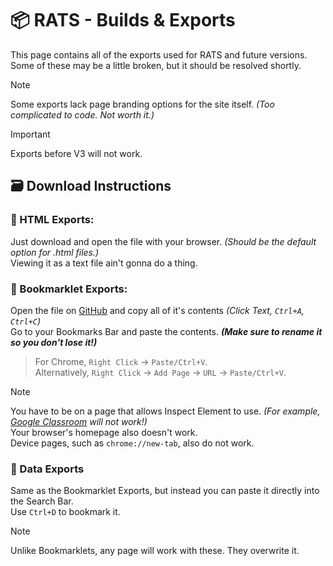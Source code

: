 # :package: RATS - Builds & Exports
This page contains all of the exports used for RATS and future versions.<br>
Some of these may be a little broken, but it should be resolved shortly.
> [!NOTE]
> Some exports lack page branding options for the site itself. _(Too complicated to code. Not worth it.)_

> [!IMPORTANT]
> Exports before V3 will not work.

## :card_file_box: Download Instructions
### :file_folder: HTML Exports:
Just download and open the file with your browser. _(Should be the default option for .html files.)_<br>
Viewing it as a text file ain't gonna do a thing.

### :bookmark: Bookmarklet Exports:
Open the file on [GitHub](https://github.com/) and copy all of it's contents _(Click Text, `Ctrl+A`, `Ctrl+C`)_<br>
Go to your Bookmarks Bar and paste the contents. _**(Make sure to rename it so you don't lose it!)**_<br>
> For Chrome, `Right Click` -> `Paste/Ctrl+V`.<br>
> Alternatively, `Right Click` -> `Add Page` -> `URL` -> `Paste/Ctrl+V`.

> [!NOTE]
> You have to be on a page that allows Inspect Element to use. _(For example, [Google Classroom](https://classroom.google.com/) will not work!)_<br>
> Your browser's homepage also doesn't work.<br>
> Device pages, such as `chrome://new-tab`, also do not work.

### :card_index: Data Exports
Same as the Bookmarklet Exports, but instead you can paste it directly into the Search Bar.<br>
Use `Ctrl+D` to bookmark it.
> [!NOTE]
> Unlike Bookmarklets, any page will work with these. They overwrite it.